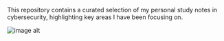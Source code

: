 This repository contains a curated selection of my personal study notes in cybersecurity, highlighting key areas I have been focusing on.

![image alt](https://www.wizer-training.com/hs-fs/hubfs/Phishing%20Meme-jpeg.jpeg?width=499&height=458&name=Phishing%20Meme-jpeg.jpeg)
